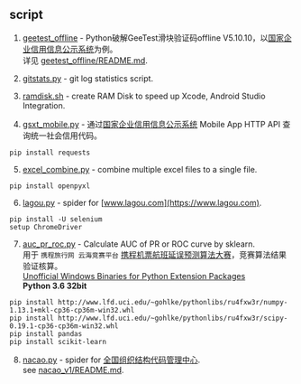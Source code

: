 ## script
1. [geetest_offline](/geetest_offline) - Python破解GeeTest滑块验证码offline V5.10.10，以[国家企业信用信息公示系统](http://www.gsxt.gov.cn)为例。  
详见 [geetest_offline/README.md](/geetest_offline/README.md).  

2. [gitstats.py](/gitstats/gitstats.py) - git log statistics script.  
3. [ramdisk.sh](/ramdisk/ramdisk.sh) - create RAM Disk to speed up Xcode, Android Studio Integration.  
4. [gsxt_mobile.py](/gsxt_mobile/gsxt_mobile.py) - 通过[国家企业信用信息公示系统](http://www.gsxt.gov.cn) Mobile App HTTP API 查询统一社会信用代码。  
```
pip install requests
```
5. [excel_combine.py](/excel_combine/excel_combine.py) - combine multiple excel files to a single file.  
```
pip install openpyxl
```
6. [lagou.py](/lagou/lagou.py) - spider for [www.lagou.com](https://www.lagou.com).  
```
pip install -U selenium
setup ChromeDriver
```
7. [auc_pr_roc.py](/auc_pr_roc/auc_pr_roc.py) - Calculate AUC of PR or ROC curve by sklearn.  
用于 `携程旅行网 云海竞赛平台` [携程机票航班延误预测算法大赛](https://yunhai.ctrip.com/Games/11)，竞赛算法结果验证核算。  
[Unofficial Windows Binaries for Python Extension Packages](http://www.lfd.uci.edu/~gohlke/pythonlibs/)  
**Python 3.6 32bit**  
```
pip install http://www.lfd.uci.edu/~gohlke/pythonlibs/ru4fxw3r/numpy-1.13.1+mkl-cp36-cp36m-win32.whl
pip install http://www.lfd.uci.edu/~gohlke/pythonlibs/ru4fxw3r/scipy-0.19.1-cp36-cp36m-win32.whl
pip install pandas
pip install scikit-learn
```
8. [nacao.py](/nacao_v1/nacao.py) - spider for [全国组织结构代码管理中心](http://www.nacao.org.cn).  
see [nacao_v1/README.md](/nacao_v1/README.md).  
